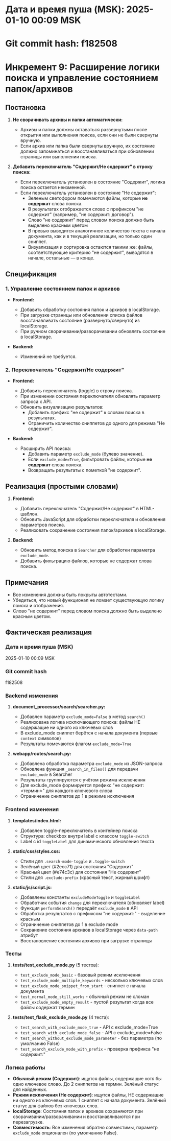 # Дата и время пуша (MSK): 2025-01-10 00:09 MSK
# Git commit hash: f182508
# Инкремент 9: Расширение логики поиска и управление состоянием папок/архивов

## Постановка
1. **Не сворачивать архивы и папки автоматически:**
   - Архивы и папки должны оставаться развернутыми после открытия или выполнения поиска, если они не были свернуты вручную.
   - Если архив или папка были свернуты вручную, их состояние должно запоминаться и восстанавливаться при обновлении страницы или выполнении поиска.

2. **Добавить переключатель "Содержит/Не содержит" в строку поиска:**
   - Если переключатель установлен в состояние "Содержит", логика поиска остается неизменной.
   - Если переключатель установлен в состояние "Не содержит":
     - Зеленым светофором помечаются файлы, которые **не содержат** слова поиска.
     - В результатах отображается слово с префиксом "не содержит" (например, "не содержит: договор").
     - Слово "не содержит" перед словом поиска должно быть выделено красным цветом
     - В превью выводится аналогичное количество текста с начала документа, как и в текущей реализации, но только один сниппет.
     - Визуализация и сортировка остаются такими же: файлы, соответствующие критерию "не содержит", выводятся в начале, остальные — в конце.

## Спецификация
### 1. Управление состоянием папок и архивов
- **Frontend:**
  - Добавить обработку состояния папок и архивов в localStorage.
  - При загрузке страницы или обновлении списка файлов восстанавливать состояние (развернуто/свернуто) из localStorage.
  - При ручном сворачивании/разворачивании обновлять состояние в localStorage.

- **Backend:**
  - Изменений не требуется.

### 2. Переключатель "Содержит/Не содержит"
- **Frontend:**
  - Добавить переключатель (toggle) в строку поиска.
  - При изменении состояния переключателя обновлять параметр запроса к API.
  - Обновить визуализацию результатов:
    - Добавить префикс "не содержит" к словам поиска в результатах.
    - Ограничить количество сниппетов до одного для режима "Не содержит".

- **Backend:**
  - Расширить API поиска:
    - Добавить параметр `exclude_mode` (булево значение).
    - Если `exclude_mode=True`, фильтровать файлы, которые **не содержат** слова поиска.
    - Возвращать результаты с пометкой "не содержит".

## Реализация (простыми словами)
1. **Frontend:**
   - Добавить переключатель "Содержит/Не содержит" в HTML-шаблон.
   - Обновить JavaScript для обработки переключателя и обновления параметров поиска.
   - Реализовать сохранение состояния папок/архивов в localStorage.

2. **Backend:**
   - Обновить метод поиска в `Searcher` для обработки параметра `exclude_mode`.
   - Добавить фильтрацию файлов, которые не содержат слова поиска.

## Примечания
- Все изменения должны быть покрыты автотестами.
- Убедиться, что новый функционал не ломает существующую логику поиска и отображения.
- Слово "не содержит" перед словом поиска должно быть выделено красным цветом.

## Фактическая реализация

### Дата и время пуша (MSK)
2025-01-10 00:09 MSK

### Git commit hash
f182508

### Backend изменения
1. **document_processor/search/searcher.py:**
   - Добавлен параметр `exclude_mode=False` в метод `search()`
   - Реализована логика исключающего поиска: файлы НЕ содержащие ни одного из ключевых слов
   - В exclude_mode сниппет берётся с начала документа (первые `context` символов)
   - Результаты помечаются флагом `exclude_mode=True`

2. **webapp/routes/search.py:**
   - Добавлена обработка параметра `exclude_mode` из JSON-запроса
   - Обновлена функция `_search_in_files()` для передачи `exclude_mode` в Searcher
   - Результаты группируются с учётом режима исключения
   - Для exclude_mode формируется префикс "не содержит: <термин>" для каждого ключевого слова
   - Ограничение сниппетов до 1 в режиме исключения

### Frontend изменения
1. **templates/index.html:**
   - Добавлен toggle-переключатель в контейнер поиска
   - Структура: checkbox внутри label с классом `toggle-switch`
   - Label с id `toggleLabel` для динамического обновления текста

2. **static/css/styles.css:**
   - Стили для `.search-mode-toggle` и `.toggle-switch`
   - Зелёный цвет (#2ecc71) для состояния "Содержит"
   - Красный цвет (#e74c3c) для состояния "Не содержит"
   - Стили для `.exclude-prefix` (красный текст, жирный шрифт)

3. **static/js/script.js:**
   - Добавлены константы `excludeModeToggle` и `toggleLabel`
   - Обработчик события `change` для переключателя (обновляет label)
   - Функция `performSearch()` передаёт `exclude_mode` в API
   - Обработка результатов с префиксом "не содержит:" - выделение красным
   - Ограничение сниппетов до 1 в exclude mode
   - Сохранение состояния архивов в localStorage через `data-path` атрибут
   - Восстановление состояния архивов при загрузке страницы

### Тесты
1. **tests/test_exclude_mode.py** (5 тестов):
   - `test_exclude_mode_basic` - базовый режим исключения
   - `test_exclude_mode_multiple_keywords` - несколько ключевых слов
   - `test_exclude_mode_snippet_from_start` - сниппет с начала документа
   - `test_normal_mode_still_works` - обычный режим не сломан
   - `test_exclude_mode_empty_result` - пустой результат когда все файлы содержат термин

2. **tests/test_flask_exclude_mode.py** (4 теста):
   - `test_search_with_exclude_mode_true` - API с exclude_mode=True
   - `test_search_with_exclude_mode_false` - API с exclude_mode=False
   - `test_search_without_exclude_mode_parameter` - без параметра (по умолчанию False)
   - `test_search_exclude_mode_with_prefix` - проверка префикса "не содержит:"

### Логика работы
- **Обычный режим (Содержит)**: ищутся файлы, содержащие хотя бы одно ключевое слово. До 2 сниппетов на термин. Зелёный статус для найденных.
- **Режим исключения (Не содержит)**: ищутся файлы, НЕ содержащие ни одного из ключевых слов. 1 сниппет с начала документа. Зелёный статус для файлов без ключевых слов.
- **localStorage**: Состояния папок и архивов сохраняются при сворачивании/разворачивании и восстанавливаются при перезагрузке.
- **Совместимость**: Все изменения обратно совместимы, параметр `exclude_mode` опционален (по умолчанию False).